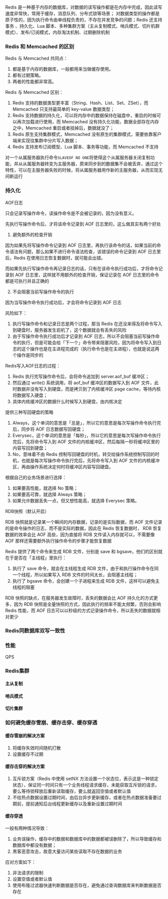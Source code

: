 ###
Redis 是一种基于内存的数据库，对数据的读写操作都是在内存中完成，因此读写速度非常快，常用于缓存，消息队列、分布式锁等场景；
对数据类型的操作都是原子性的，因为执行命令由单线程负责的，不存在并发竞争的问题；Redis 还支持事务 、持久化、Lua 脚本、多种集群方案（主从复制模式、哨兵模式、切片机群模式）、发布/订阅模式，内存淘汰机制、过期删除机制

### Redis 和 Memcached 的区别

Redis 与 Memcached 共同点：

1. 都是基于内存的数据库，一般都用来当做缓存使用。
2. 都有过期策略。
3. 两者的性能都非常高。

Redis 与 Memcached 区别：

1. Redis 支持的数据类型更丰富（String、Hash、List、Set、ZSet），而 Memcached 只支持最简单的 key-value 数据类型；
2. Redis 支持数据的持久化，可以将内存中的数据保持在磁盘中，重启的时候可以再次加载进行使用，而 Memcached 没有持久化功能，数据全部存在内存之中，Memcached 重启或者挂掉后，数据就没了；
3. Redis 原生支持集群模式，Memcached 没有原生的集群模式，需要依靠客户端来实现往集群中分片写入数据；
4. Redis 支持发布订阅模型、Lua 脚本、事务等功能，而 Memcached 不支持

对一个从属服务器执行命令`SLAVEOF NO ONE`将使得这个从属服务器关闭复制功能，并从从属服务器转变为主服务器，原来同步到的数据集不会被丢弃，通过这个特性，可以在主服务器失败的时候，将从属服务器用作新的主服务器，从而实现无间断运行


### 持久化

AOF日志

只会记录写操作命令，读操作命令是不会被记录的，因为没有意义。

先执行写操作命令后，才将该命令记录到 AOF 日志里的，这么做其实有两个好处
1. 避免额外的检查开销

因为如果先将写操作命令记录到 AOF 日志里，再执行该命令的话，如果当前的命令语法有问题，那么如果不进行命令语法检查，该错误的命令记录到 AOF 日志里后，Redis 在使用日志恢复数据时，就可能会出错。

而如果先执行写操作命令再记录日志的话，只有在该命令执行成功后，才将命令记录到 AOF 日志里，这样就不用额外的检查开销，保证记录在 AOF 日志里的命令都是可执行并且正确的

2. 不会阻塞当前写操作命令的执行

因为当写操作命令执行成功后，才会将命令记录到 AOF 日志

风险如下：

1. 执行写操作命令和记录日志是两个过程，那当 Redis 在还没来得及将命令写入到硬盘时，服务器发生宕机了，这个数据就会有丢失的风险
2. 由于写操作命令执行成功后才记录到 AOF 日志，所以不会阻塞当前写操作命令的执行，但是可能会给「下一个」命令带来阻塞风险，因为将命令写入到日志的这个操作也是在主进程完成的（执行命令也是在主进程），也就是说这两个操作是同步的

Redis写入AOF日志的过程：

1. Redis 执行完写操作命令后，会将命令追加到 server.aof_buf 缓冲区；
2. 然后通过 write() 系统调用，将 aof_buf 缓冲区的数据写入到 AOF 文件，此时数据并没有写入到硬盘，而是拷贝到了内核缓冲区 page cache，等待内核将数据写入硬盘；
3. 具体内核缓冲区的数据什么时候写入到硬盘，由内核决定

提供三种写回硬盘的策略

1. Always，这个单词的意思是「总是」，所以它的意思是每次写操作命令执行完后，同步将 AOF 日志数据写回硬盘；
2. Everysec，这个单词的意思是「每秒」，所以它的意思是每次写操作命令执行完后，先将命令写入到 AOF 文件的内核缓冲区，然后每隔一秒将缓冲区里的内容写回到硬盘；
3. No，意味着不由 Redis 控制写回硬盘的时机，转交给操作系统控制写回的时机，也就是每次写操作命令执行完后，先将命令写入到 AOF 文件的内核缓冲区，再由操作系统决定何时将缓冲区内容写回硬盘。

根据自己的业务场景进行选择：

1. 如果要高性能，就选择 No 策略；
2. 如果要高可靠，就选择 Always 策略；
3. 如果允许数据丢失一点，但又想性能高，就选择 Everysec 策略。

RDB快照（默认开启）

RDB 快照就是记录某一个瞬间的内存数据，记录的是实际数据，而 AOF 文件记录的是命令操作的日志，而不是实际的数据，因此在 Redis 恢复数据时， RDB 恢复数据的效率会比 AOF 高些，因为直接将 RDB 文件读入内存就可以，不需要像 AOF 那样还需要额外执行操作命令的步骤才能恢复数据

Redis 提供了两个命令来生成 RDB 文件，分别是 save 和 bgsave，他们的区别就在于是否在「主线程」里执行：

1. 执行了 save 命令，就会在主线程生成 RDB 文件，由于和执行操作命令在同一个线程，所以如果写入 RDB 文件的时间太长，会阻塞主线程；
2. 执行了 bgsave 命令，会创建一个子进程来生成 RDB 文件，这样可以避免主线程的阻塞

 RDB 快照的缺点，在服务器发生故障时，丢失的数据会比 AOF 持久化的方式更多，因为 RDB 快照是全量快照的方式，因此执行的频率不能太频繁，否则会影响 Redis 性能，而 AOF 日志可以以秒级的方式记录操作命令，所以丢失的数据就相对更少

 






### Redis同数据库双写一致性



### 性能
QPS



### Redis集群

#### 主从复制

#### 哨兵模式

#### 切片集群



### 如何避免缓存雪崩、缓存击穿、缓存穿透

#### 缓存雪崩的解决方案
1. 将缓存失效时间随机打散
2. 设置缓存不过期

#### 缓存击穿的解决方案
1. 互斥锁方案（Redis 中使用 setNX 方法设置一个状态位，表示这是一种锁定状态），保证同一时间只有一个业务线程请求缓存，未能获取互斥锁的请求，要么等待锁释放后重新读取缓存，要么就返回空值或者默认值
2. 不给热点数据设置过期时间，由后台异步更新缓存，或者在热点数据准备要过期前，提前通知后台线程更新缓存以及重新设置过期时间

#### 缓存穿透
一般有两种情况导致：
1. 业务误操作，缓存中的数据和数据库中的数据都被误删除了，所以导致缓存和数据库中都没有数据；
2. 黑客恶意攻击，故意大量访问某些读取不存在数据的业务

应对方案如下：
1. 非法请求的限制
2. 设置空值或者默认值
3. 使用布隆过滤器快速判断数据是否存在，避免通过查询数据库来判断数据是否存在
   
